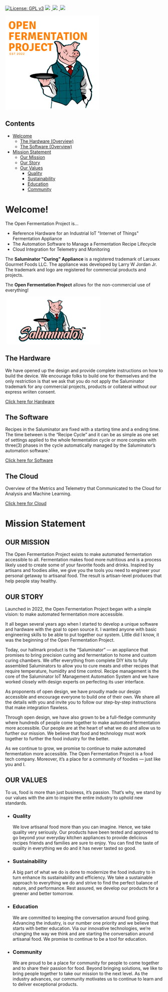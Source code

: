 [![License: GPL v3](https://img.shields.io/badge/License-GPLv3-blue.svg)](https://www.gnu.org/licenses/gpl-3.0)&nbsp;<a href="https://apps.open-fermentation.org/"><img src="https://img.shields.io/badge/OFS v1-Open%20Fermentation%20Project%20v1-yellowgreen"></a>&nbsp;<a href="https://apps.azureiotcentral.com/">
<img src="https://img.shields.io/badge/Azure IoT Central-Open%20Fermentation%20Project%20v1-blue"></a>&nbsp;<a href="https://apps.azureiotcentral.com/">
<img src="https://img.shields.io/badge/IoT-Saluminator%20Appliance%20v4-purple"></a>

<img src="./assets/open-fermentation-project-logo-v2_500px.png" width="300"/>

## Contents

- [Welcome](#welcome)
  - [The Hardware (Overview)](#the-hardware)
  - [The Software (Overview)](#the-software)
- [Mission Statement](#mission-statement)
  - [Our Mission](#our-mission)
  - [Our Story](#our-story)
  - [Our Values](#our-values)
    - [Quality](#quality)
    - [Sustainability](#sustainability)
    - [Education](#education)
    - [Community](#sommunity)

# Welcome!

The Open Fermentation Project is...

- Reference Hardware for an Industrial IoT "Internet of Things" Fermentation Appliance
- The Automation Software to Manage a Fermentation Recipe Lifecycle
- Cloud Integration for Telemetry and Monitoring

The **Saluminator "Curing" Appliance** is a registered trademark of Larouex Gourmet Foods LLC. The appliance was developed by Larry W Jordan Jr. The trademark and logo are registered for commercial products and projects.

The **Open Fermentation Project** allows for the non-commercial use of everything!

&nbsp;<img src="./assets/SaluminatorLogoTrans.png" width="300"/>

## The Hardware

We have opened up the design and provide complete instructions on how to build the device. We encourage folks to build one for themselves and the only restriction is that we ask that you do not apply the Saluminator trademark for any commercial projects, products or collateral without our express wriiten consent.

[Click here for Hardware](./hardware/)

## The Software

Recipes in the Saluminator are fixed with a starting time and a ending time. The time between is the “Recipe Cycle” and it can be as simple as one set of settings applied to the whole fermentation cycle or more complex with three(3) phases in the cycle automatically managed by the Saluminator’s automation software.'

[Click here for Software](./software/)

## The Cloud

Overview of the Metrics and Telemetry that Communicated to the Cloud for Analysis and Machine Learning.

[Click here for Cloud](./cloud/)

# Mission Statement

## OUR MISSION

The Open Fermentation Project exists to make automated fermentation accessible to all. Fermentation makes food more nutritious and is a process likely used to create some of your favorite foods and drinks. Inspired by artisans and foodies alike, we give you the tools you need to engineer your personal getaway to artisanal food. The result is artisan-level produces that help people stay healthy.

## OUR STORY

Launched in 2022, the Open Fermentation Project began with a simple vision: to make automated fermentation more accessible.

It all began several years ago when I started to develop a unique software and hardware with the goal to open source it. I wanted anyone with basic engineering skills to be able to put together our system. Little did I know, it was the beginning of the Open Fermentation Project.

Today, our hallmark product is the “Saluminator” — an appliance that promises to bring precision curing and fermentation to home and custom curing chambers. We offer everything from complete DIY kits to fully assembled Saluminators to allow you to cure meats and other recipes that require temperature, humidity and time control. Recipe management is the core of the Saluminator IoT Management Automation System and we have worked closely with design experts on perfecting its user interface.

As proponents of open design, we have proudly made our design accessible and encourage everyone to build one of their own. We share all the details with you and invite you to follow our step-by-step instructions that make integration flawless.

Through open design, we have also grown to be a full-fledge community where hundreds of people come together to make automated fermentation more accessible. Our people are at the heart of what we do and allow us to further our mission. We believe that food and technology must work together to further the food industry for the better.

As we continue to grow, we promise to continue to make automated fermentation more accessible. The Open Fermentation Project is a food tech company. Moreover, it’s a place for a community of foodies — just like you and I.

## OUR VALUES

To us, food is more than just business, it’s passion. That’s why, we stand by our values with the aim to inspire the entire industry to uphold new standards.

- ### Quality

  We love artisanal food more than you can imagine. Hence, we take quality very seriously. Our products have been tested and approved to go beyond your everyday kitchen appliances to provide delicious recipes friends and families are sure to enjoy. You can find the taste of quality in everything we do and it has never tasted so good.

- ### Sustainability

  A big part of what we do is done to modernize the food industry to in turn enhance its sustainability and efficiency. We take a sustainable approach to everything we do and strive to find the perfect balance of nature, and performance. Rest assured, we develop our products for a greener and better tomorrow.

- ### Education

  We are committed to keeping the conversation around food going. Advancing the industry, is our number one priority and we believe that starts with better education. Via our innovative technologies, we’re changing the way we think and are starting the conversation around artisanal food. We promise to continue to be a tool for education.

- ### Community

  We are proud to be a place for community for people to come together and to share their passion for food. Beyond bringing solutions, we like to bring people together to take our mission to the next level. As the industry advances, our community motivates us to continue to learn and to deliver exceptional products.
